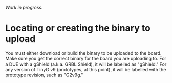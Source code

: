 _Work in progress._

# Locating or creating the binary to upload

You must either download or build the binary to be uploaded to the board. Make sure you get the correct binary for the board you are uploading to. For a DUE with a gShield (a.k.a. GRBL Shield), it will be labelled as "gShield." For any version of TinyG v9 (prototypes, at this point), it will be labelled with the prototype revision, such as  "G2v9g."

# 